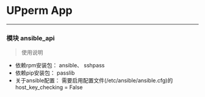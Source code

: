 # UPperm App

---

### 模块 ansible_api 

> 使用说明

+ 依赖rpm安装包： ansible、 sshpass
+ 依赖pip安装包： passlib
+ 关于ansible配置： 需要启用配置文件(/etc/ansible/ansible.cfg)的 host_key_checking = False

